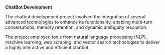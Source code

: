 **ChatBot Development**

The chatbot development project involved the integration of several advanced
technologies to enhance its functionality, enabling multi-turn conversations,
memory retention, and dynamic ambiguity resolution. 

The project employed tools from natural language processing (NLP), machine learning, web scraping, and vector
search technologies to deliver a highly interactive and efficient chatbot.


